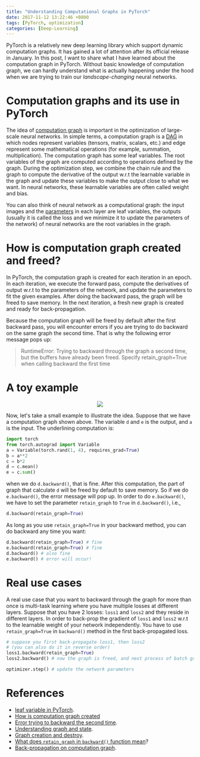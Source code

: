 ```yaml
---
title: "Understanding Computational Graphs in PyTorch"
date: 2017-11-12 13:22:46 +0800
tags: [PyTorch, optimization]
categories: [Deep-Learning]
---
```


PyTorch is a relatively new deep learning library which support dynamic
computation graphs. It has gained a lot of attention after its official release
in January. In this post, I want to share what I have learned about the
computation graph in PyTorch. Without basic knowledge of computation graph, we
can hardly understand what is actually happening under the hood when we are
trying to train our _landscape-changing_ neural networks.

<!--more-->

# Computation graphs and its use in PyTorch

The idea of [computation graph](http://colah.github.io/posts/2015-08-Backprop/)
is important in the optimization of large-scale neural networks. In simple
terms, a computation graph is a [DAG](https://stackoverflow.com/q/2283757/6064933)
in which nodes represent variables (tensors, matrix, scalars, etc.) and edge
represent some mathematical operations (for example, summation,
multiplication). The computation graph has some leaf variables. The root
variables of the graph are computed according to operations defined by the
graph. During the optimization step, we combine the chain rule and the graph to
compute the derivative of the output w.r.t the learnable variable in the graph
and update these variables to make the output close to what we want. In neural
networks, these learnable variables are often called weight and bias.

You can also think of neural network as a computational graph: the input images
and the [parameters](http://pytorch.org/docs/master/nn.html#torch.nn.Parameter)
in each layer are leaf variables, the outputs (usually it is called the loss
and we minimize it to update the parameters of the network) of neural networks
are the root variables in the graph.

# How is computation graph created and freed?

In PyTorch, the computation graph is created for each iteration in an epoch. In
each iteration, we execute the forward pass, compute the derivatives of output
w.r.t to the parameters of the network, and update the parameters to fit the
given examples. After doing the backward pass, the graph will be freed to save
memory. In the next iteration, a fresh new graph is created and ready for
back-propagation.

Because the computation graph will be freed by default after the first backward
pass, you will encounter errors if you are trying to do backward on the same
graph the second time. That is why the following error message pops up:

>RuntimeError: Trying to backward through the graph a second time, but the
>buffers have already been freed. Specify retain_graph=True when calling
>backward the first time

# A toy example

<p align="center">
<img src="https://blog-resource-1257868508.file.myqcloud.com/20200214143225.png">
</p>

Now, let's take a small example to illustrate the idea. Suppose that we have a
computation graph shown above. The variable `d` and `e` is the output, and `a`
is the input. The underlining computation is:

```python
import torch
from torch.autograd import Variable
a = Variable(torch.rand(1, 4), requires_grad=True)
b = a**2
c = b*2
d = c.mean()
e = c.sum()
```

when we do `d.backward()`, that is fine. After this computation, the part of
graph that calculate `d` will be freed by default to save memory. So if we do
`e.backward()`, the error message will pop up. In order to do `e.backward()`,
we have to set the parameter `retain_graph` to `True` in `d.backward()`, i.e.,

```python
d.backward(retain_graph=True)
```

As long as you use `retain_graph=True` in your backward method, you can do backward any time you want:

```python
d.backward(retain_graph=True) # fine
e.backward(retain_graph=True) # fine
d.backward() # also fine
e.backward() # error will occur!
```

# Real use cases

A real use case that you want to backward through the graph for more than once
is multi-task learning where you have multiple losses at different layers.
Suppose that you have 2 losses: `loss1` and `loss2` and they reside in
different layers. In order to back-prop the gradient of `loss1` and `loss2`
w.r.t to the learnable weight of your network independently. You have to use
`retain_graph=True` in `backward()` method in the first back-propagated loss.

```python
# suppose you first back-propagate loss1, then loss2
# (you can also do it in reverse order)
loss1.backward(retain_graph=True)
loss2.backward() # now the graph is freed, and next process of batch gradient descent is ready

optimizer.step() # update the network parameters
```

# References

+ [leaf variable in PyTorch](https://discuss.pytorch.org/t/leaf-variable-was-used-in-an-inplace-operation/308).
+ [How is computation graph created](https://discuss.pytorch.org/t/which-is-freed-which-is-not/8636/2)
+ [Error trying to backward the second time](https://discuss.pytorch.org/t/runtimeerror-trying-to-backward-through-the-graph-a-second-time-but-the-buffers-have-already-been-freed-specify-retain-graph-true-when-calling-backward-the-first-time/6795).
+ [Understanding graph and state](https://discuss.pytorch.org/t/understanding-graphs-and-state/224).
+ [Graph creation and destroy](https://discuss.pytorch.org/t/how-computation-graph-in-pytorch-is-created-and-freed/3515).
+ [What does `retain_graph` in `backward()` function mean](https://stackoverflow.com/q/46774641/6064933)?
+ [Back-propagation on computation graph](http://colah.github.io/posts/2015-08-Backprop/).
